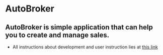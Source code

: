 # AutoBroker
## AutoBroker is simple application that can help you to create and manage sales.
* All instructions about development and user instruction lies at [this link](AutoBroker/MetaData/Android_%D0%9F%D0%97.pdf)
